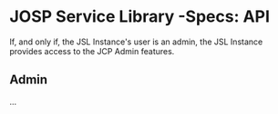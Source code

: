 # JOSP Service Library -Specs: API

If, and only if, the JSL Instance's user is an admin, the JSL Instance provides 
access to the JCP Admin features.

## Admin

...
